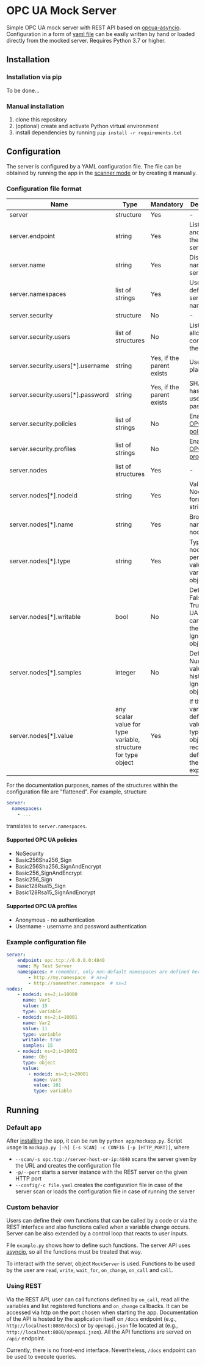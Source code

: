 # OPC UA Mock Server
Simple OPC UA mock server with REST API based on [opcua-asyncio](https://github.com/FreeOpcUa/opcua-asyncio). 
Configuration in a form of [yaml file](#configuration) can be easily written by hand or loaded directly from the 
mocked server. Requires Python 3.7 or higher.

## Installation
### Installation via pip
To be done...

### Manual installation
1) clone this repository
2) (optional) create and activate Python virtual environment
3) install dependencies by running `pip install -r requirements.txt`

## Configuration
The server is configured by a YAML configuration file. The file can be obtained by running the 
app in the [scanner mode](#default-app) or by creating it manually.

### Configuration file format

| Name | Type | Mandatory | Description | 
|---|---|---|---|
| server | structure | Yes | - | 
| server.endpoint | string | Yes | Listening IP and port of the OPC UA server | 
| server.name | string | Yes | Discovery name of the server |
| server.namespaces | list of strings | Yes | User defined server namespaces |
| server.security | structure | No | - |
| server.security.users | list of structures | No | List of users allowed to connect to the server |
| server.security.users[*].username | string | Yes, if the parent exists | Username in plaintext |
| server.security.users[*].password | string | Yes, if the parent exists | SHA256 hash of the user password | 
| server.security.policies | list of strings | No | Enabled [OPC UA policies](#supported-opc-ua-policies) |
| server.security.profiles | list of strings | No | Enabled [OPC UA profiles](#supported-opc-ua-profiles) |
| server.nodes | list of structures | Yes | - |
| server.nodes[*].nodeid | string | Yes | Valid NodeID formatted string |
| server.nodes[*].name | string | Yes | Browse name of the node |
| server.nodes[*].type | string | Yes | Type of the node - permitted values are variable and object |
| server.nodes[*].writable | bool | No | Default False. If True, OPC UA clients can write the variable. Ignored for objects. |
| server.nodes[*].samples | integer | No | Default 10. Number of values to historize. Ignored for objects. |
| server.nodes[*].value | any scalar value for type variable, structure for type object | Yes | If the type is variable default node value. If the type is object, recursive definition of the node is expected. |

For the documentation purposes, names of the structures within the configuration file are "flattened". For example, 
structure
```yaml
server: 
  namespaces:
    - ...
```
 translates to `server.namespaces`.

#### Supported OPC UA policies
 - NoSecurity
 - Basic256Sha256_Sign
 - Basic256Sha256_SignAndEncrypt
 - Basic256_SignAndEncrypt
 - Basic256_Sign
 - Basic128Rsa15_Sign
 - Basic128Rsa15_SignAndEncrypt

#### Supported OPC UA profiles
 - Anonymous - no authentication 
 - Username - username and password authentication

### Example configuration file
```yaml
server:
    endpoint: opc.tcp://0.0.0.0:4840
    name: My Test Server
    namespaces: # remember, only non-default namespaces are defined here
        - http://my.namespace  # ns=2
        - http://someother.namespace  # ns=3
nodes:
    - nodeid: ns=2;i=10000
      name: Var1
      value: 15
      type: variable
    - nodeid: ns=2;i=10001
      name: Var2
      value: 11
      type: variable
      writable: true
      samples: 15
    - nodeid: ns=2;i=10002
      name: Obj
      type: object
      value:
        - nodeid: ns=3;i=20001
          name: Var3
          value: 101
          type: variable
```


## Running
### Default app
After [installing](#installation) the app, it can be run by `python app/mockapp.py`. Script usage is
`mockapp.py [-h] [-s SCAN] -c CONFIG [-p [HTTP_PORT]]`, where
 - `--scan/-s opc.tcp://server-host-or-ip:4840` scans the server given by the URL and creates the configuration file
- `-p/--port` starts a server instance with the REST server on the given HTTP port
- `--config/-c file.yaml` creates the configuration file in case of the server scan or loads the configuration file in case of running the server

### Custom behavior
Users can define their own functions that can be called by a code or via the REST interface and also functions called
when a variable change occurs. Server can be also extended by a control loop that reacts to user inputs. 

File `example.py` shows how to define such functions. The server API
uses [asyncio](https://docs.python.org/3/library/asyncio.html), so all the functions must be treated that way. 

To interact with the server, object `MockServer` is used. Functions to be used by the user are `read`, `write`, 
`wait_for`, `on_change`, `on_call` and `call`. 

### Using REST
Via the REST API, user can call functions defined by `on_call`, read all the variables and list registered
functions and `on_change` callbacks. It can be accessed via http on the port chosen when starting the app.
Documentation of the API is hosted by the application itself on `/docs` endpoint (e.g., `http://localhost:8080/docs`) 
or by `openapi.json` file located at (e.g., `http://localhost:8080/openapi.json`). All the API functions are served 
on `/api/` endpoint. 

Currently, there is no front-end interface. Nevertheless, `/docs` endpoint can be used to execute queries.
